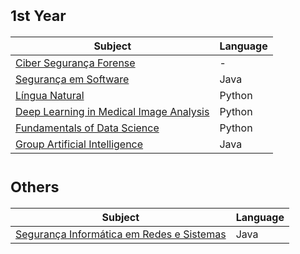 # <sub>1st Year
Subject | Language
--- | --- 
[Ciber Segurança Forense](https://github.com/saradinismarques/meic-a/tree/main/csf) | -
[Segurança em Software](https://github.com/saradinismarques/meic-a/tree/main/ssof) | Java
[Língua Natural](https://github.com/saradinismarques/meic-a/tree/main/ln) | Python
[Deep Learning in Medical Image Analysis](https://github.com/saradinismarques/meic-a/tree/main/dlmia) | Python
[Fundamentals of Data Science](https://github.com/saradinismarques/meic-a/tree/main/fds) | Python
[Group Artificial Intelligence](https://github.com/saradinismarques/meic-a/tree/main/gai) | Java
 
# <sub>Others
Subject | Language 
--- | --- 
[Segurança Informática em Redes e Sistemas](https://github.com/saradinismarques/meic-a/tree/main/sirs) | Java

